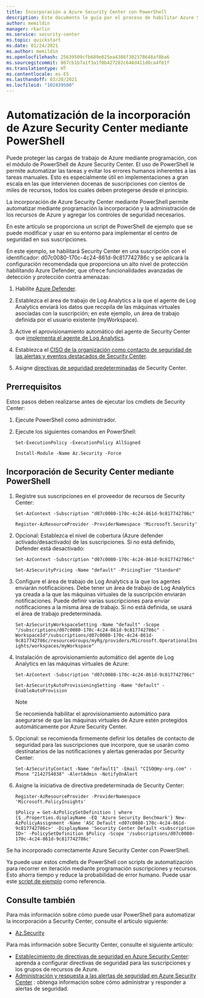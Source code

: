 ```yaml
---
title: Incorporación a Azure Security Center con PowerShell
description: Este documento le guía por el proceso de habilitar Azure Security Center con cmdlets de PowerShell.
author: memildin
manager: rkarlin
ms.service: security-center
ms.topic: quickstart
ms.date: 01/24/2021
ms.author: memildin
ms.openlocfilehash: 25639509cfb689e025ea4388f302378648af8ba6
ms.sourcegitcommit: 867cb1b7a1f3a1f0b427282c648d411d0ca4f81f
ms.translationtype: HT
ms.contentlocale: es-ES
ms.lasthandoff: 03/20/2021
ms.locfileid: "102439500"
---
```

# <a name="automate-onboarding-of-azure-security-center-using-powershell"></a>Automatización de la incorporación de Azure Security Center mediante PowerShell

Puede proteger las cargas de trabajo de Azure mediante programación, con el módulo de PowerShell de Azure Security Center.
El uso de PowerShell le permite automatizar las tareas y evitar los errores humanos inherentes a las tareas manuales. Esto es especialmente útil en implementaciones a gran escala en las que intervienen docenas de suscripciones con cientos de miles de recursos, todos los cuales deben protegerse desde el principio.

La incorporación de Azure Security Center mediante PowerShell permite automatizar mediante programación la incorporación y la administración de los recursos de Azure y agregar los controles de seguridad necesarios.

En este artículo se proporciona un script de PowerShell de ejemplo que se puede modificar y usar en su entorno para implementar el centro de seguridad en sus suscripciones. 

En este ejemplo, se habilitará Security Center en una suscripción con el identificador: d07c0080-170c-4c24-861d-9c817742786c y se aplicará la configuración recomendada que proporciona un alto nivel de protección habilitando Azure Defender, que ofrece funcionalidades avanzadas de detección y protección contra amenazas:

1. Habilite [Azure Defender](azure-defender.md). 
 
2. Establezca el área de trabajo de Log Analytics a la que el agente de Log Analytics enviará los datos que recopila de las máquinas virtuales asociadas con la suscripción; en este ejemplo, un área de trabajo definida por el usuario existente (myWorkspace).

3. Active el aprovisionamiento automático del agente de Security Center que [implementa el agente de Log Analytics](security-center-enable-data-collection.md#auto-provision-mma).

5. Establezca el [CISO de la organización como contacto de seguridad de las alertas y eventos destacados de Security Center](security-center-provide-security-contact-details.md).

6. Asigne [directivas de seguridad predeterminadas](tutorial-security-policy.md) de Security Center.

## <a name="prerequisites"></a>Prerrequisitos

Estos pasos deben realizarse antes de ejecutar los cmdlets de Security Center:

1. Ejecute PowerShell como administrador.

1. Ejecute los siguientes comandos en PowerShell:
      
    ```Set-ExecutionPolicy -ExecutionPolicy AllSigned```

    ```Install-Module -Name Az.Security -Force```

## <a name="onboard-security-center-using-powershell"></a>Incorporación de Security Center mediante PowerShell

1. Registre sus suscripciones en el proveedor de recursos de Security Center:

    ```Set-AzContext -Subscription "d07c0080-170c-4c24-861d-9c817742786c"```

    ```Register-AzResourceProvider -ProviderNamespace 'Microsoft.Security'```

1. Opcional: Establezca el nivel de cobertura (Azure defender activado/desactivado) de las suscripciones. Si no está definido, Defender está desactivado:

    ```Set-AzContext -Subscription "d07c0080-170c-4c24-861d-9c817742786c"```

    ```Set-AzSecurityPricing -Name "default" -PricingTier "Standard"```

1. Configure el área de trabajo de Log Analytics a la que los agentes enviarán notificaciones. Debe tener un área de trabajo de Log Analytics ya creada a la que las máquinas virtuales de la suscripción enviarán notificaciones. Puede definir varias suscripciones para enviar notificaciones a la misma área de trabajo. Si no está definida, se usará el área de trabajo predeterminada.

    ```Set-AzSecurityWorkspaceSetting -Name "default" -Scope "/subscriptions/d07c0080-170c-4c24-861d-9c817742786c" -WorkspaceId"/subscriptions/d07c0080-170c-4c24-861d-9c817742786c/resourceGroups/myRg/providers/Microsoft.OperationalInsights/workspaces/myWorkspace"```

1. Instalación de aprovisionamiento automático del agente de Log Analytics en las máquinas virtuales de Azure:
    
    ```Set-AzContext -Subscription "d07c0080-170c-4c24-861d-9c817742786c"```
    
    ```Set-AzSecurityAutoProvisioningSetting -Name "default" -EnableAutoProvision```

    > [!NOTE]
    > Se recomienda habilitar el aprovisionamiento automático para asegurarse de que las máquinas virtuales de Azure estén protegidos automáticamente por Azure Security Center.
    >

1. Opcional: se recomienda firmemente definir los detalles de contacto de seguridad para las suscripciones que incorpore, que se usarán como destinatarios de las notificaciones y alertas generadas por Security Center:

    ```Set-AzSecurityContact -Name "default1" -Email "CISO@my-org.com" -Phone "2142754038" -AlertAdmin -NotifyOnAlert```

1. Asigne la iniciativa de directiva predeterminada de Security Center:

    ```Register-AzResourceProvider -ProviderNamespace 'Microsoft.PolicyInsights'```

    ```$Policy = Get-AzPolicySetDefinition | where {$_.Properties.displayName -EQ 'Azure Security Benchmark'} New-AzPolicyAssignment -Name 'ASC Default <d07c0080-170c-4c24-861d-9c817742786c>' -DisplayName 'Security Center Default <subscription ID>' -PolicySetDefinition $Policy -Scope '/subscriptions/d07c0080-170c-4c24-861d-9c817742786c'```

Se ha incorporado correctamente Azure Security Center con PowerShell.

Ya puede usar estos cmdlets de PowerShell con scripts de automatización para recorrer en iteración mediante programación suscripciones y recursos. Esto ahorra tiempo y reduce la probabilidad de error humano. Puede usar este [script de ejemplo](https://github.com/Microsoft/Azure-Security-Center/blob/master/quickstarts/ASC-Samples.ps1) como referencia.




## <a name="see-also"></a>Consulte también
Para más información sobre cómo puede usar PowerShell para automatizar la incorporación a Security Center, consulte el artículo siguiente:

* [Az.Security](/powershell/module/az.security)

Para más información sobre Security Center, consulte el siguiente artículo:

* [Establecimiento de directivas de seguridad en Azure Security Center](tutorial-security-policy.md): aprenda a configurar directivas de seguridad para las suscripciones y los grupos de recursos de Azure.
* [Administración y respuesta a las alertas de seguridad en Azure Security Center](security-center-managing-and-responding-alerts.md) : obtenga información sobre cómo administrar y responder a alertas de seguridad.